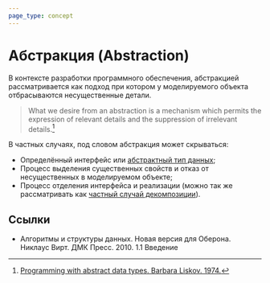 ```yaml
---
page_type: concept
---
```


# Абстракция (Abstraction)

В контексте разработки программного обеспечения, абстракцией рассматривается как подход при котором у моделируемого объекта отбрасываются несущественные детали.

> What we desire from an abstraction is a mechanism which permits the expression of relevant details and the suppression of irrelevant details.[^1]

В частных случаях, под словом абстракция может скрываться:

* Определённый интерфейс или [абстрактный тип данных](20221023123217.md);
* Процесс выделения существенных свойств и отказ от несущественных в моделируемом объекте;
* Процесс отделения интерфейса и реализации (можно так же рассматривать как [частный случай декомпозиции](20221029235132.md)).

## Ссылки

* Алгоритмы и структуры данных. Новая версия для Оберона. Никлаус Вирт. ДМК Пресс. 2010. 1.1 Введение


[^1]: [Programming with abstract data types. Barbara Liskov. 1974.](https://algorithms.way23.ru/20221017223629.html)